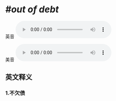 # ***\#out of debt*** 
英音
<audio src="./media/out of debt1_AAC.aac" controls="controls"></audio>

美音
<audio src="./media/out of debt2_AAC.aac" controls="controls"></audio>



  

英文释义
---
### 1.**不欠债**  


